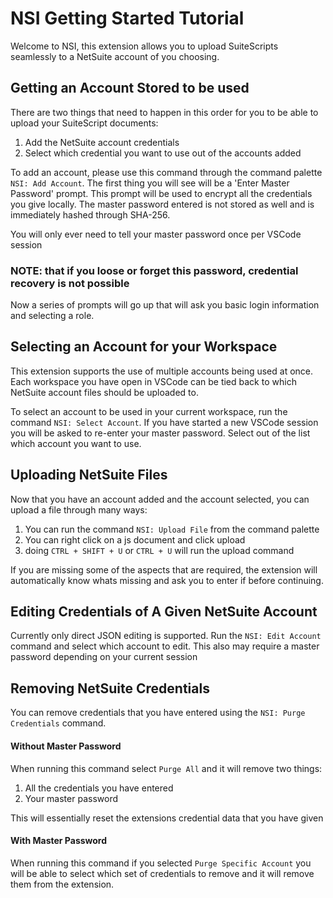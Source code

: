 # NSI Getting Started Tutorial

Welcome to NSI, this extension allows you to upload SuiteScripts seamlessly to a NetSuite account of you choosing.

## Getting an Account Stored to be used

There are two things that need to happen in this order for you to be able to upload your SuiteScript documents:

1. Add the NetSuite account credentials
2. Select which credential you want to use out of the accounts added

To add an account, please use this command through the command palette `NSI: Add Account`. The first thing you will see 
will be a 'Enter Master Password' prompt. This prompt will be used to encrypt all the credentials you give locally. The 
master password entered is not stored as well and is immediately hashed through SHA-256.

You will only ever need to tell your master password once per VSCode session

### **NOTE: that if you loose or forget this password, credential recovery is not possible**

Now a series of prompts will go up that will ask you basic login information and selecting a role.

## Selecting an Account for your Workspace

This extension supports the use of multiple accounts being used at once. Each workspace you have open in VSCode can be 
tied back to which NetSuite account files should be uploaded to.

To select an account to be used in your current workspace, run the command `NSI: Select Account`. If you have started
a new VSCode session you will be asked to re-enter your master password. Select out of the list which account you want 
to use.

## Uploading NetSuite Files

Now that you have an account added and the account selected, you can upload a file through many ways:

1. You can run the command `NSI: Upload File` from the command palette
2. You can right click on a js document and click upload
3. doing `CTRL + SHIFT + U` or `CTRL + U` will run the upload command

If you are missing some of the aspects that are required, the extension will automatically know whats missing and ask
you to enter if before continuing.

## Editing Credentials of A Given NetSuite Account

Currently only direct JSON editing is supported. Run the `NSI: Edit Account` command and select which account to edit. 
This also may require a master password depending on your current session

## Removing NetSuite Credentials

You can remove credentials that you have entered using the `NSI: Purge Credentials` command. 

#### Without Master Password

When running this command select `Purge All` and it will remove two things:

1. All the credentials you have entered
2. Your master password

This will essentially reset the extensions credential data that you have given

#### With Master Password

When running this command if you selected `Purge Specific Account` you will be able to select which set of credentials 
to remove and it will remove them from the extension.
